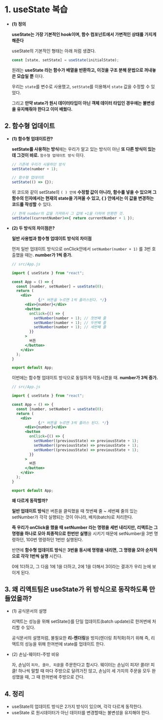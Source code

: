 
# 1. useState 복습

-   **(1) 정의**
    
    **useState는 가장 기본적인 hook이며, 함수 컴포넌트에서 가변적인 상태를 가지게 해준다** 
    
    useState의 기본적인 형태는 아래 처럼 생겼다.
    
    ```jsx
    const [state, setState] = useState(initialState);
    ```
    
    원래는 **useState 라는 함수가 배열을 반환하고, 이것을 구조 분해 문법으로 꺼내놓은 모습일 뿐** 이다. 
    
    우리는 `state`를 변수로 사용했고, `setState`를 이용해서 `state` 값을 수정할 수 있었다. 
    
    그리고 **만약 state가 원시 데이터타입이 아닌 객체 데이터 타입인 경우에는 불변성을 유지해줘야 한다고 이미 배웠다.**
    

## 2. 함수형 업데이트

-   **(1) 함수형 업데이트란?**
    
    **setState를 사용하는 방식**에는 우리가 알고 있는 방식이 아닌 **또 다른 방식이 있는데 그것이 바로.**  ``함수형 업데이트 방식``  이다.
    
    ```jsx
    // 기존에 우리가 사용하던 방식
    setState(number + 1);
    
    // 함수형 업데이트 
    setState(() => {});
    ```
    
    위 코드와 같이 setState의 `( ) 안에` **수정할 값이 아니라, 함수를 넣을 수 있으며 그 함수의 인자에서는 현재의 state을 가져올 수 있고, { } 안에서는 이 값을 변경하는 코드를 작성할** 수 있다.
    
    ```jsx
    // 현재 number의 값을 가져와서 그 값에 +1을 더하여 반환한 것.
    setState((currentNumber)=>{ return currentNumber + 1 });
    ```
    
-   **(2) 두 방식의 차이점은?**
    
    **일반 사용법과 함수형 업데이트 방식의 차이점**
    
    먼저 일반 업데이트 방식으로 onClick안에서 `setNumber(number + 1)` 를 3번 호출했을 때는. **number가 1씩 증가.**
    
    ```jsx
    // src/App.js
    
    import { useState } from "react";
    
    const App = () => {
      const [number, setNumber] = useState(0);
      return (
        <div>
    			{/* 버튼을 누르면 1씩 플러스된다. */}
          <div>{number}</div> 
          <button
            onClick={() => {
              setNumber(number + 1); // 첫번째 줄 
              setNumber(number + 1); // 두번쨰 줄
              setNumber(number + 1); // 세번째 줄
            }}
          >
            버튼
          </button>
        </div>
      );
    }
    
    export default App;
    ```
    
    이번에는 함수형 업데이트 방식으로 동일하게 작동시켰을 때. **number가 3씩 증가.**
    
    ```jsx
    // src/App.js
    
    import { useState } from "react";
    
    const App = () => {
      const [number, setNumber] = useState(0);
      return (
        <div>
    			{/* 버튼을 누르면 3씩 플러스 된다. */}
          <div>{number}</div>
          <button
            onClick={() => {
              setNumber((previousState) => previousState + 1);
              setNumber((previousState) => previousState + 1);
              setNumber((previousState) => previousState + 1);
            }}
          >
            버튼
          </button>
        </div>
      );
    }
    
    export default App;
    ```
    
    **왜 다르게 동작할까?**
    
    **일반 업데이트 방식**은 버튼을 클릭했을 때 첫번째 줄 ~ 세번째 줄의 있는 setNumber가 각각 실행되는 것이 아니라, 배치(batch)로 처리한다. 
    
    **즉 우리가 onClick을 했을 때 setNumber 라는 명령을 세번 내리지만, 리액트는 그 명령을 하나로 모아 최종적으로 한번만 실행**을 시키기 때문에 setNumber을 3번 명령하던, 100번 명령하던 1번만 실행된다.
    
    반면에 **함수형 업데이트 방식**은 **3번을 동시에 명령을 내리면, 그 명령을 모아 순차적으로 각각 1번씩 실행** 시킨다. 
    
    0에 1더하고, 그 다음 1에 1을 더하고, 2에 1을 더해서 3이라는 결과가 우리 눈에 보이게 된다.
    

## 3. 왜 리액트팀은 useState가 위 방식으로 동작하도록 만들었을까?

-   (1) 공식문서의 설명
    
	  리액트는 성능을 위해 setState()를 단일 업데이트(batch update)로 한꺼번에 처리할 수 있다.

    공식문서의 설명처럼, 불필요한 **리-렌더링**을 방지(렌더링 최적화)하기 위해 즉, 리액트의 성능을 위해 한꺼번에 state를 업데이트 한다.
    
-   (2) 손님-웨이터-주방 비유
    
    자, 손님이 `피자, 콜라, 피클`을 주문한다고 합시다. 웨이터는 손님이 피자! 콜라! 피클! 하나씩 말할 때 마다 주방으로 달려가진 않고, 손님이 세 가지의 주문을 모두 완성했을 때, 그 때 한꺼번에 주방으로 간다. 
    

## 4. 정리

-   useState의 업데이트 방식은 2가지 방식이 있으며, 각각 다르게 동작한다.
-   useState 로 원시데이터가 아닌 데이터를 변경할때는 불변성을 유지해야 한다.